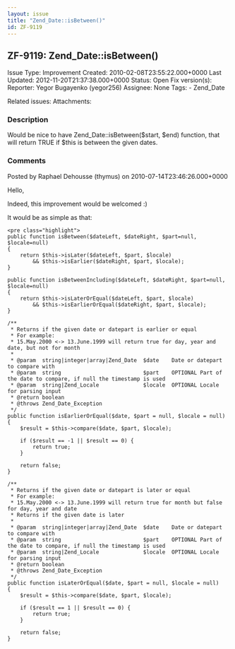 ```yaml
---
layout: issue
title: "Zend_Date::isBetween()"
id: ZF-9119
---
```


ZF-9119: Zend\_Date::isBetween()
--------------------------------

 Issue Type: Improvement Created: 2010-02-08T23:55:22.000+0000 Last Updated: 2012-11-20T21:37:38.000+0000 Status: Open Fix version(s): 
 Reporter:  Yegor Bugayenko (yegor256)  Assignee:  None  Tags: - Zend\_Date
 
 Related issues: 
 Attachments: 
### Description

Would be nice to have Zend\_Date::isBetween($start, $end) function, that will return TRUE if $this is between the given dates.

 

 

### Comments

Posted by Raphael Dehousse (thymus) on 2010-07-14T23:46:26.000+0000

Hello,

Indeed, this improvement would be welcomed :)

It would be as simple as that:

 
    <pre class="highlight">
    public function isBetween($dateLeft, $dateRight, $part=null, $locale=null)
    {
        return $this->isLater($dateLeft, $part, $locale)
            && $this->isEarlier($dateRight, $part, $locale);
    }
    
    public function isBetweenIncluding($dateLeft, $dateRight, $part=null, $locale=null)
    {
        return $this->isLaterOrEqual($dateLeft, $part, $locale)
            && $this->isEarlierOrEqual($dateRight, $part, $locale);
    }
    
    /**
     * Returns if the given date or datepart is earlier or equal
     * For example:
     * 15.May.2000 <-> 13.June.1999 will return true for day, year and date, but not for month
     *
     * @param  string|integer|array|Zend_Date  $date    Date or datepart to compare with
     * @param  string                          $part    OPTIONAL Part of the date to compare, if null the timestamp is used
     * @param  string|Zend_Locale              $locale  OPTIONAL Locale for parsing input
     * @return boolean
     * @throws Zend_Date_Exception
     */
    public function isEarlierOrEqual($date, $part = null, $locale = null)
    {
        $result = $this->compare($date, $part, $locale);
    
        if ($result == -1 || $result == 0) {
            return true;
        }
    
        return false;
    }
    
    /**
     * Returns if the given date or datepart is later or equal
     * For example:
     * 15.May.2000 <-> 13.June.1999 will return true for month but false for day, year and date
     * Returns if the given date is later
     *
     * @param  string|integer|array|Zend_Date  $date    Date or datepart to compare with
     * @param  string                          $part    OPTIONAL Part of the date to compare, if null the timestamp is used
     * @param  string|Zend_Locale              $locale  OPTIONAL Locale for parsing input
     * @return boolean
     * @throws Zend_Date_Exception
     */
    public function isLaterOrEqual($date, $part = null, $locale = null)
    {
        $result = $this->compare($date, $part, $locale);
    
        if ($result == 1 || $result == 0) {
            return true;
        }
    
        return false;
    }


 

 